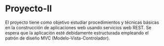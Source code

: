 # Proyecto-II

El proyecto tiene como objetivo estudiar procedimientos y técnicas básicas en la construcción de
aplicaciones web usando servicios web REST. Se espera que la aplicación esté debidamente
estructurada empleando el patrón de diseño MVC (Modelo-Vista-Controlador).
